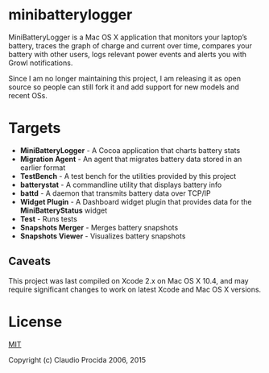 # minibatterylogger

MiniBatteryLogger is a Mac OS X application that monitors your laptop’s battery, traces the graph of
charge and current over time, compares your battery with other users, logs relevant power events and
alerts you with Growl notifications.

Since I am no longer maintaining this project, I am releasing it as open source so people can still
fork it and add support for new models and recent OSs.

# Targets

* **MiniBatteryLogger** - A Cocoa application that charts battery stats
* **Migration Agent** - An agent that migrates battery data stored in an earlier format
* **TestBench** - A test bench for the utilities provided by this project
* **batterystat** - A commandline utility that displays battery info
* **battd** - A daemon that transmits battery data over TCP/IP
* **Widget Plugin** - A Dashboard widget plugin that provides data for the **MiniBatteryStatus** widget
* **Test** - Runs tests
* **Snapshots Merger** - Merges battery snapshots
* **Snapshots Viewer** - Visualizes battery snapshots

## Caveats

This project was last compiled on Xcode 2.x on Mac OS X 10.4, and may require significant changes to work on latest Xcode and Mac OS X versions.

# License

[MIT](http://opensource.org/licenses/MIT)

Copyright (c) Claudio Procida 2006, 2015
